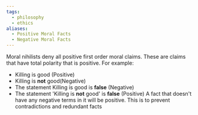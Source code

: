 ```yaml
---
tags:
  - philosophy
  - ethics
aliases:
  - Positive Moral Facts
  - Negative Moral Facts
---
```

Moral nihilists deny all positive first order moral claims.
These are claims that have total polarity that is positive.
For example:
- Killing is good (Positive)
- Killing is **not** good(Negative)
- The statement Killing is good is **false** (Negative)
- The statement 'Killing is **not** good' is **false** (Positive)
A fact that doesn't have any negative terms in it will be positive. 
This is to prevent contradictions and redundant facts